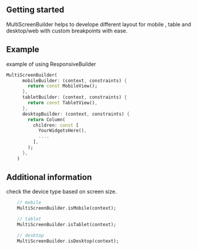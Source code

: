 
## Getting started

MultiScreenBuilder helps to develope different layout for mobile , table and desktop/web with custom breakpoints with ease.

## Example

example of using ResponsiveBuilder

```dart
MultiScreenBuilder(
      mobileBuilder: (context, constraints) {
        return const MobileView();
      },
      tabletBuilder: (context, constraints) { 
        return const TabletView(),
      },
      desktopBuilder: (context, constraints) {
        return Column(
          children: const [
            YourWidgetsHere(),
            ....
          ],
        );
      },
    )
```

## Additional information

check the device type based on screen size.

```dart
    // mobile
    MultiScreenBuilder.isMobile(context);

    // tablet
    MultiScreenBuilder.isTablet(context);

    // desktop
    MultiScreenBuilder.isDesktop(context);

```
